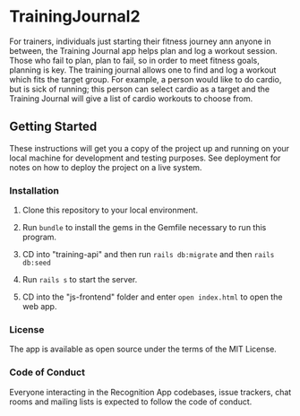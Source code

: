 # TrainingJournal2

For trainers, individuals just starting their fitness journey ann anyone in between, the Training Journal app helps plan and log a workout session. Those who fail to plan, plan to fail, so in order to meet fitness goals, planning is key. The training journal allows one to find and log a workout which fits the target group. For example, a person would like to do cardio, but is sick of running; this person can select cardio as a target and the Training Journal will give a list of cardio workouts to choose from. 

## Getting Started

These instructions will get you a copy of the project up and running on your local machine for development and testing purposes. See deployment for notes on how to deploy the project on a live system.

### Installation
1) Clone this repository to your local environment.

2) Run `bundle` to install the gems in the Gemfile necessary to run this program.

3) CD into "training-api"  and then run `rails db:migrate` and then `rails db:seed`

4) Run `rails s` to start the server.

5) CD into the "js-frontend" folder and enter `open index.html` to open the web app.


### License
The app is available as open source under the terms of the MIT License.

### Code of Conduct
Everyone interacting in the Recognition App codebases, issue trackers, chat rooms and mailing lists is expected to follow the code of conduct.